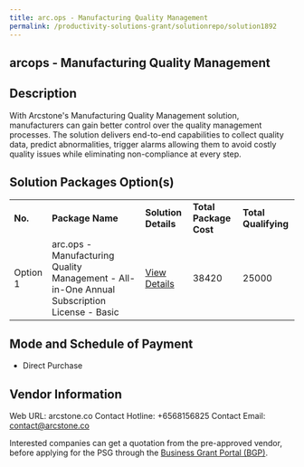 ```yaml
---
title: arc.ops - Manufacturing Quality Management
permalink: /productivity-solutions-grant/solutionrepo/solution1892
---
```


## arcops - Manufacturing Quality Management

## Description

With Arcstone's Manufacturing Quality Management solution, manufacturers can gain better control over the quality management processes. The solution delivers end-to-end capabilities to collect quality data, predict abnormalities, trigger alarms allowing them to avoid costly quality issues while eliminating non-compliance at every step.

## Solution Packages Option(s)

<table>
<tr>
<td><b>No.</b></td>
<td><b>Package Name</b></td>
<td><b>Solution Details</b></td>
<td><b>Total Package Cost</b></td>
<td><b>Total Qualifying</b></td>
</tr>
<tr>
<td>Option 1</td>
<td>arc.ops - Manufacturing Quality Management - All-in-One Annual Subscription License - Basic</td>
<td><a href='https://www.gobusiness.gov.sg/images/psg/Manufacturing_Quality_20200863_Desensitised_Annex_3_Part_3.pdf'>View Details</a></td>
<td>38420</td>
<td>25000</td>
</tr>
</table>

## Mode and Schedule of Payment

 - Direct Purchase

## Vendor Information

 Web URL: arcstone.co 
Contact Hotline: +6568156825 
Contact Email: contact@arcstone.co 


Interested companies can get a quotation from the pre-approved vendor, before applying for the PSG through the <a href='https://www.businessgrants.gov.sg/'>Business Grant Portal (BGP)</a>.

<script src="/jquery/resize-tables.js"></script>
